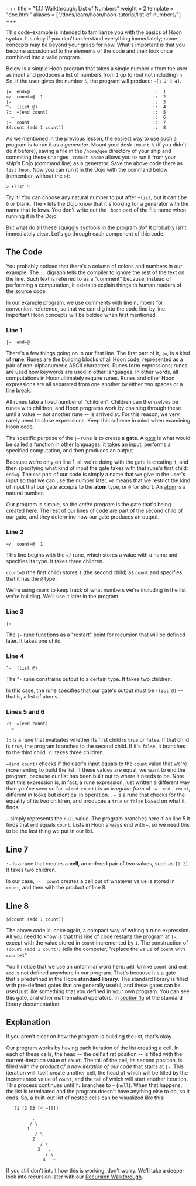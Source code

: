 +++
title = "1.1.1 Walkthrough: List of Numbers"
weight = 2
template = "doc.html"
aliases = ["/docs/learn/hoon/hoon-tutorial/list-of-numbers/"]
+++

This code-example is intended to familiarize you with the basics of Hoon syntax. It's okay if you don't understand everything immediately; some concepts may be beyond your grasp for now. What's important is that you become accustomed to the elements of the code and their look once combined into a valid program.

Below is a simple Hoon program that takes a single number `n` from the user as input and produces a list of numbers from `1` up to (but not including) `n`. So, if the user gives the number `5`, the program will produce: `~[1 2 3 4]`.

```hoon
|=  end=@                                               ::  1
=/  count=@  1                                          ::  2
|-                                                      ::  3
^-  (list @)                                            ::  4
?:  =(end count)                                        ::  5
  ~                                                     ::  6
:-  count                                               ::  7
$(count (add 1 count))                                  ::  8
```

As we mentioned in the previous lesson, the easiest way to use such a program is to run it as a _generator_. Mount your desk `|mount %` (if you didn't do it before), saving a file in the `/home/gen` directory of your ship and commiting these changes `|commit %home` allows you to run it from your ship's Dojo (command line) as a generator. Save the above code there as `list.hoon`. Now you can run it in the Dojo with the command below (remember, without the `>`):

`> +list 5`

Try it! You can choose any natural number to put after `+list`, but it can't be `0` or blank. The `+` lets the Dojo know that it's looking for a generator with the name that follows. You don't write out the `.hoon` part of the file name when running it in the Dojo.

But what do all these squiggly symbols in the program _do_? It probably isn't immediately clear. Let's go through each component of this code.

## The Code

You probably noticed that there's a column of colons and numbers in our example. The `::` digraph tells the compiler to ignore the rest of the text on the line. Such text is referred to as a "comment" because, instead of performing a computation, it exists to explain things to human readers of the source code.

In our example program, we use comments with line numbers for convenient reference, so that we can dig into the code line by line. Important Hoon concepts will be bolded when first mentioned.

### Line 1

```hoon
|=  end=@
```

There's a few things going on in our first line. The first part of it, `|=`, is a kind of **rune**. Runes are the building blocks of all Hoon code, represented as a pair of non-alphanumeric ASCII characters. Runes form expressions; runes are used how keywords are used in other languages. In other words, all computations in Hoon ultimately require runes. Runes and other Hoon expressions are all separated from one another by either two spaces or a line break.

All runes take a fixed number of "children". Children can themselves be runes with children, and Hoon programs work by chaining through these until a value -- not another rune -- is arrived at. For this reason, we very rarely need to close expressions. Keep this scheme in mind when examining Hoon code.

The specific purpose of the `|=` rune is to create a **gate**. A [gate](/docs/glossary/gate/) is what would be called a function in other languages: it takes an input, performs a specified computation, and then produces an output.

Because we're only on line 1, all we're doing with the gate is creating it, and then specifying what kind of input the gate takes with that rune's first child: `end=@`. The `end` part of our code is simply a name that we give to the user's input so that we can use the number later. `=@` means that we restrict the kind of input that our gate accepts to the **atom** type, or `@` for short. An [atom](/docs/glossary/atom/) is a natural number.

Our program is simple, so the _entire program_ is the gate that's being created here. The rest of our lines of code are part of the second child of our gate, and they determine how our gate produces an output.

### Line 2

```hoon
=/  count=@  1
```

This line begins with the `=/` rune, which stores a value with a name and specifies its type. It takes three children.

`count=@` (the first child) stores `1` (the second child) as `count` and specifies that it has the `@` type.

We're using `count` to keep track of what numbers we're including in the list we're building. We'll use it later in the program.

### Line 3

```hoon
|-
```

The `|-` rune functions as a "restart" point for recursion that will be defined later. It takes one child.

### Line 4

```hoon
^-  (list @)
```

The `^-` rune constrains output to a certain type. It takes two children.

In this case, the rune specifies that our gate's output must be `(list @)` -- that is, a list of atoms.

### Lines 5 and 6

```hoon
?:  =(end count)
  ~
```

`?:` is a rune that evaluates whether its first child is `true` or `false`. If that child is `true`, the program branches to the second child. If it's `false`, it branches to the third child. `?:` takes three children.

`=(end count)` checks if the user's input equals to the `count` value that we're incrementing to build the list. If these values are equal, we want to end the program, because our list has been built out to where it needs to be. Note that this expression is, in fact, a rune expression, just written a different way than you've seen so far. `=(end count)` is an _irregular form_ of `.=  end  count`, different in looks but identical in operation. `.=` is a rune that checks for the equality of its two children, and produces a `true` or `false` based on what it finds.

`~` simply represents the `null` value. The program branches here if on line 5 it finds that `end` equals `count`. Lists in Hoon always end with `~`, so we need this to be the last thing we put in our list.

## Line 7

`:-` is a rune that creates a **cell**, an ordered pair of two values, such as `[1 2]`. It takes two children.

In our case, `:-  count` creates a cell out of whatever value is stored in `count`, and then with the product of line 8.

## Line 8

```hoon
$(count (add 1 count))
```

The above code is, once again, a compact way of writing a rune expression. All you need to know is that this line of code restarts the program at `|-`, except with the value stored in `count` incremented by `1`. The construction of `(count (add 1 count))` tells the computer, "replace the value of `count` with `count+1`".

You'll notice that we use an unfamiliar word here: `add`. Unlike `count` and `end`, `add` is not defined anywhere in our program. That's because it's a gate that's predefined in the Hoon **standard library**. The standard library is filled with pre-defined gates that are generally useful, and these gates can be used just like something that you defined in your own program. You can see this gate, and other mathematical operators, in [section 1a](/docs/hoon/reference/stdlib/1a) of the standard library documentation.

## Explanation

If you aren't clear on how the program is building the list, that's okay.

Our program works by having each iteration of the list creating a cell. In each of these cells, the head -- the cell's first position -- is filled with the current-iteration value of `count`. The tail of the cell, its second position, is filled with _the product of a new iteration of our code_ that starts at `|-`. This iteration will itself create another cell, the head of which will be filled by the incremented value of `count`, and the tail of which will start another iteration. This process continues until `?:` branches to `~` (`null`). When that happens, the list is terminated and the program doesn't have anything else to do, so it ends. So, a built-out list of nested cells can be visualized like this:

```
   [1 [2 [3 [4 ~]]]]

          .
         / \
        1   .
           / \
          2   .
             / \
            3   .
               / \
              4   ~
```

If you still don't intuit how this is working, don't worry. We'll take a deeper look into recursion later with our [Recursion Walkthrough](../recursion).
